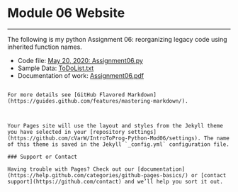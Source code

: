 # Module 06 Website
---




The following is my python Assignment 06: reorganizing legacy code using inherited function names.

- Code file:
  [May 20, 2020: Assignment06.py](https://github.com/cVarW/IntroToProg-Python-Mod06/blob/master/Assignment06.py)
- Sample Data:
[              ToDoList.txt](https://github.com/cVarW/IntroToProg-Python-Mod06/blob/master/ToDoFile.txt)
- Documentation of work:
[              Assignment06.pdf](https://github.com/cVarW/IntroToProg-Python-Mod06/blob/master/Assignment06.pdf)











```

For more details see [GitHub Flavored Markdown](https://guides.github.com/features/mastering-markdown/).



Your Pages site will use the layout and styles from the Jekyll theme you have selected in your [repository settings](https://github.com/cVarW/IntroToProg-Python-Mod06/settings). The name of this theme is saved in the Jekyll `_config.yml` configuration file.

### Support or Contact

Having trouble with Pages? Check out our [documentation](https://help.github.com/categories/github-pages-basics/) or [contact support](https://github.com/contact) and we’ll help you sort it out.
